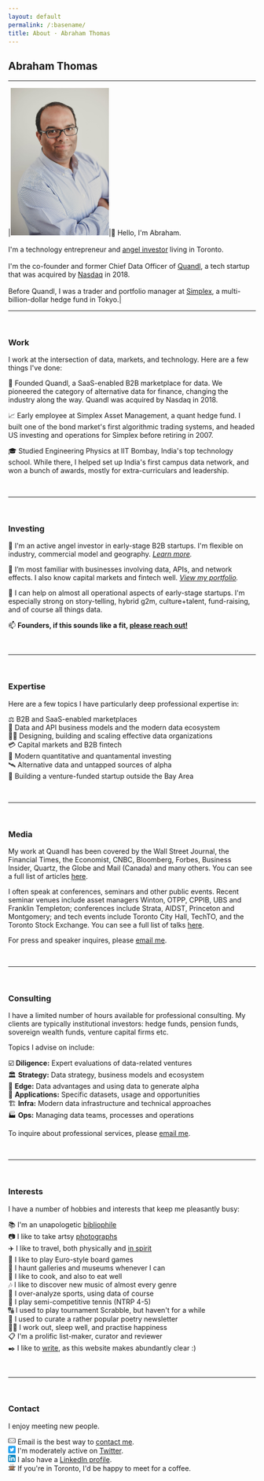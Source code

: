 ```yaml
---
layout: default
permalink: /:basename/
title: About · Abraham Thomas
---
```


## Abraham Thomas

----

|<img style="width:200px" src="/assets/img/Abraham-Thomas.jpg">|👋 Hello, I'm Abraham.<br/><br/>I'm a technology entrepreneur and [angel investor](/angel) living in Toronto.<br/><br/>I'm the co-founder and former Chief Data Officer of [Quandl](https://www.quandl.com), a tech startup that was acquired by [Nasdaq](https://www.nasdaq.com) in 2018. <br/><br/>Before Quandl, I was a trader and portfolio manager at [Simplex](https://www.simplexasset.com), a multi-billion-dollar hedge fund in Tokyo.|

-----

<br/>

### Work

I work at the intersection of data, markets, and technology. Here are a few things I've done:

🚀 Founded Quandl, a SaaS-enabled B2B marketplace for data. We pioneered the category of alternative data for finance, changing the industry along the way. Quandl was acquired by Nasdaq in 2018.  

📈 Early employee at Simplex Asset Management, a quant hedge fund. I built one of the bond market's first algorithmic trading systems, and headed US investing and operations for Simplex before retiring in 2007.

🎓 Studied Engineering Physics at IIT Bombay, India's top technology school. While there, I helped set up India's first campus data network, and won a bunch of awards, mostly for extra-curriculars and leadership.

<!--
https://en.wikipedia.org/wiki/Alternative_data_(finance)
https://blog.quandl.com/quandl-the-next-chapter 
https://en.wikipedia.org/wiki/Algorithmic_trading 
https://abrahamthomas.info/bond-arbitrage/ 
-->

<br/>

-----

<br/>	


### Investing

🦋 I'm an active angel investor in early-stage B2B startups. I'm flexible on industry, commercial model and geography. *[Learn more](/angel).*  

🔗 I’m most familiar with businesses involving data, APIs, and network effects. I also know capital markets and fintech well.  *[View my portfolio](/portfolio).*  

🔧 I can help on almost all operational aspects of early-stage startups. I'm especially strong on story-telling, hybrid g2m, culture+talent, fund-raising, and of course all things data.  

📫 **Founders, if this sounds like a fit, [please reach out!](mailto:athos1@gmail.com)**    


<!--
🌐 I'm also building out my network, and welcome inquiries from fellow angels looking for co-investors, doing diligence, or simply sharing ideas.  
-->

<!-- portfolio, more about, co-investing --> 

<br/>

-----

<br/>	


### Expertise

Here are a few topics I have particularly deep professional expertise in:

⚖️ B2B and SaaS-enabled marketplaces  
🔢 Data and API business models and the modern data ecosystem  
👩‍💻 Designing, building and scaling effective data organizations  
💳 Capital markets and B2B fintech  
🏧 Modern quantitative and quantamental investing  
🛰️ Alternative data and untapped sources of alpha  
🦄 Building a venture-funded startup outside the Bay Area  


<br/>

-----

<br/>	


### Media


My work at Quandl has been covered by the Wall Street Journal, the Financial Times, the Economist, CNBC, Bloomberg, Forbes, Business Insider, Quartz, the Globe and Mail (Canada) and many others. You can see a full list of articles [here](/press).

I often speak at conferences, seminars and other public events. Recent seminar venues include asset managers Winton, OTPP, CPPIB, UBS and Franklin Templeton; conferences include Strata, AIDST, Princeton and Montgomery; and tech events include Toronto City Hall, TechTO, and the Toronto Stock Exchange. You can see a full list of talks [here](/talks).

For press and speaker inquires, please [email me](mailto:athos1@gmail.com).

<br/>

-----

<br/>	

### Consulting

I have a limited number of hours available for professional consulting. My clients are typically institutional investors: hedge funds, pension funds, sovereign wealth funds, venture capital firms etc.  

Topics I advise on include:

☑️ **Diligence:** Expert evaluations of data-related ventures   
🏛️ **Strategy:** Data strategy, business models and ecosystem  
💱 **Edge:** Data advantages and using data to generate alpha  
🚚 **Applications:** Specific datasets, usage and opportunities  
🏗️ **Infra:** Modern data infrastructure and technical approaches  
🏭 **Ops:** Managing data teams, processes and operations  


To inquire about professional services, please [email me](mailto:athos1@gmail.com).


<br/>

-----

<br/>	


### Interests

I have a number of hobbies and interests that keep me pleasantly busy:

📚 I'm an unapologetic [bibliophile](/library)  
📷 I like to take artsy [photographs](/gallery)  
✈️ I like to travel, both physically and [in spirit](/library/#travel-adventure--exploration)    
🎲 I like to play Euro-style board games  
🎨 I haunt galleries and museums whenever I can  
🍱 I like to cook, and also to eat well  
🎶 I like to discover new music of almost every genre  
🏅 I over-analyze sports, using data of course  
🎾 I play semi-competitive tennis (NTRP 4-5)  
🔠 I used to play tournament Scrabble, but haven't for a while   
🌸 I used to curate a rather popular poetry newsletter  
🏋🏾 I work out, sleep well, and practise happiness  
📋 I'm a prolific list-maker, curator and reviewer  
✒️ I like to [write](/writing), as this website makes abundantly clear :)   

<br/>

-----

<br/>	


### Contact

I enjoy meeting new people.

<img style="width:15px" src="/assets/img/email-icon.svg"> Email is the best way to [contact me](mailto:athos1@gmail.com).  
<img style="width:15px" src="/assets/img/twitter-icon.svg"> I'm moderately active on [Twitter](https://twitter.com/athomasq).  
<img style="width:15px" src="/assets/img/linkedin-icon.svg"> I also have a [LinkedIn profile](https://www.linkedin.com/in/athomasq/).  
<img style="width:15px" src="/assets/img/coffee-icon.svg"> If you're in Toronto, I'd be happy to meet for a coffee.  

<br/>
<br/>

